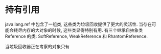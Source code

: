 # 持有引用

java.lang.ref 中包含了一组类, 这些类为垃圾回收提供了更大的灵活性.
当存在可能会耗尽内存的大对象的时候, 这些类显得特别有用.
有三个继承自抽象类 Reference 的类: SoftReference, WeakReference 和 
RhantomReference.

当垃圾回收器正在考察的对象只有
